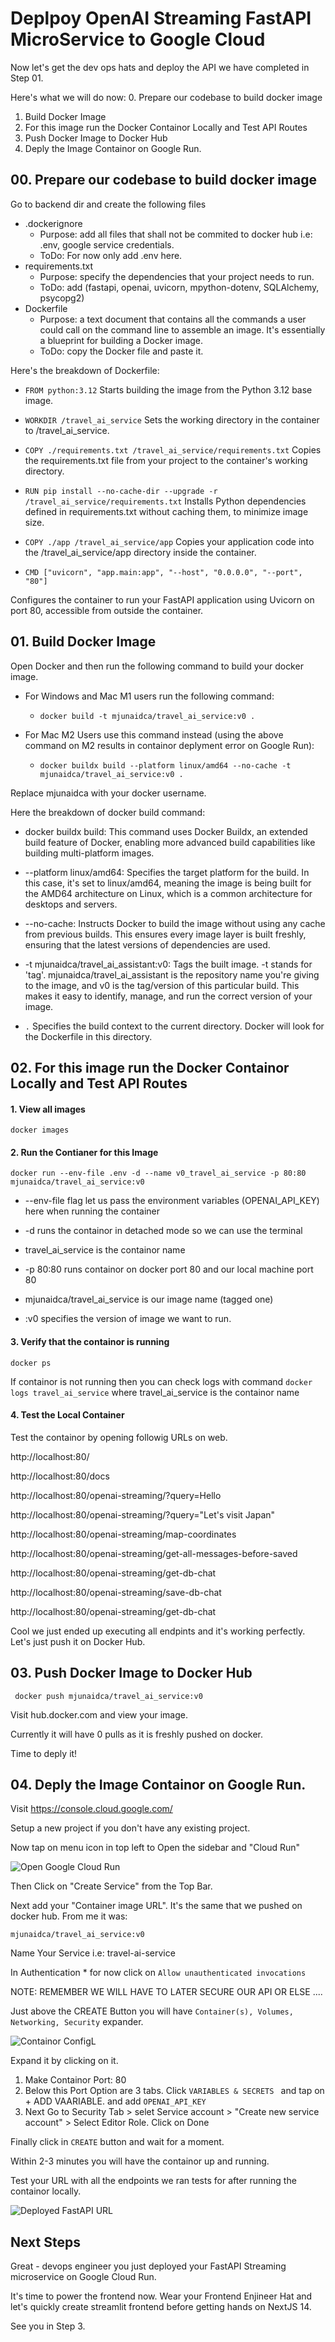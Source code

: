 # Deplpoy OpenAI Streaming FastAPI MicroService to Google Cloud

Now let's get the dev ops hats and deploy the API we have completed in Step 01.

Here's what we will do now:
0. Prepare our codebase to build docker image
1. Build Docker Image
2. For this image run the Docker Containor Locally and Test API Routes
3. Push Docker Image to Docker Hub
4. Deply the Image Containor on Google Run.

## 00. Prepare our codebase to build docker image

Go to backend dir and create the following files

- .dockerignore 
    - Purpose: add all files that shall not be commited to docker hub i.e: .env, google service credentials. 
    - ToDo: For now only add .env here.
- requirements.txt
    - Purpose: specify the dependencies that your project needs to run. 
    - ToDo: add (fastapi, openai, uvicorn, mpython-dotenv, SQLAlchemy, psycopg2)
- Dockerfile
    - Purpose: a text document that contains all the commands a user could call on the command line to assemble an image. It's essentially a blueprint for building a Docker image.
    - ToDo: copy the Docker file and paste it.

Here's the breakdown of Dockerfile:

- ```FROM python:3.12```
Starts building the image from the Python 3.12 base image.

- ```WORKDIR /travel_ai_service```
Sets the working directory in the container to /travel_ai_service.

- ```COPY ./requirements.txt /travel_ai_service/requirements.txt``` Copies the requirements.txt file from your project to the container's working directory.

- ```RUN pip install --no-cache-dir --upgrade -r /travel_ai_service/requirements.txt``` 
Installs Python dependencies defined in requirements.txt without caching them, to minimize image size.

- ```COPY ./app /travel_ai_service/app``` 
Copies your application code into the /travel_ai_service/app directory inside the container.

- ```CMD ["uvicorn", "app.main:app", "--host", "0.0.0.0", "--port", "80"]``` 

Configures the container to run your FastAPI application using Uvicorn on port 80, accessible from outside the container.

## 01. Build Docker Image
Open Docker and then run the following command to build your docker image.

- For Windows and Mac M1 users run the following command:

    - `docker build -t mjunaidca/travel_ai_service:v0 .`

- For Mac M2 Users use this command instead (using the above command on M2 results in containor deplyment error on Google Run): 

    - `docker buildx build --platform linux/amd64 --no-cache -t mjunaidca/travel_ai_service:v0 .`

Replace mjunaidca with your docker username. 

Here the breakdown of docker build command:

- docker buildx build: This command uses Docker Buildx, an extended build feature of Docker, enabling more advanced build capabilities like building multi-platform images.

- --platform linux/amd64: Specifies the target platform for the build. In this case, it's set to linux/amd64, meaning the image is being built for the AMD64 architecture on Linux, which is a common architecture for desktops and servers.

- --no-cache: Instructs Docker to build the image without using any cache from previous builds. This ensures every image layer is built freshly, ensuring that the latest versions of dependencies are used.

- -t mjunaidca/travel_ai_assistant:v0: Tags the built image. -t stands for 'tag'. mjunaidca/travel_ai_assistant is the repository name you're giving to the image, and v0 is the tag/version of this particular build. This makes it easy to identify, manage, and run the correct version of your image.

- `.` Specifies the build context to the current directory. Docker will look for the Dockerfile in this directory.

## 02. For this image run the Docker Containor Locally and Test API Routes

#### 1. View all images

`docker images`

#### 2. Run the Contianer for this Image

 `docker run --env-file .env -d --name v0_travel_ai_service -p 80:80  mjunaidca/travel_ai_service:v0 `

- --env-file flag let us pass the environment variables (OPENAI_API_KEY) here when running the container

- -d runs the containor in detached mode so we can use the terminal

- travel_ai_service is the containor name

- -p 80:80 runs containor on docker port 80 and our local machine port 80

- mjunaidca/travel_ai_service is our image name (tagged one)

- :v0 specifies the version of image we want to run.

#### 3. Verify that the containor is running

`docker ps`

If containor is not running then you can check logs with command `docker logs travel_ai_service` where travel_ai_service is the containor name

#### 4. Test the Local Container
Test the containor by opening followig URLs on web.

http://localhost:80/

http://localhost:80/docs

http://localhost:80/openai-streaming/?query=Hello

http://localhost:80/openai-streaming/?query="Let's visit Japan"

http://localhost:80/openai-streaming/map-coordinates

http://localhost:80/openai-streaming/get-all-messages-before-saved

http://localhost:80/openai-streaming/get-db-chat

http://localhost:80/openai-streaming/save-db-chat

http://localhost:80/openai-streaming/get-db-chat

Cool we just ended up executing all endpints and it's working perfectly. Let's just push it on Docker Hub.

## 03. Push Docker Image to Docker Hub

```
 docker push mjunaidca/travel_ai_service:v0
```

Visit hub.docker.com and view your image.

Currently it will have 0 pulls as it is freshly pushed on docker.

Time to deply it!

## 04. Deply the Image Containor on Google Run.

Visit https://console.cloud.google.com/

Setup a new project if you don't have any existing project.

Now tap on menu icon in top left to Open the sidebar and "Cloud Run"

![Open Google Cloud Run](../public/open_cloud_run.png)

Then Click on "Create Service" from the Top Bar.

Next add your "Container image URL". It's the same that we pushed on docker hub. From me it was: 

`mjunaidca/travel_ai_service:v0`

Name Your Service i.e: travel-ai-service

In Authentication * for now click on 
`Allow unauthenticated invocations`

NOTE: REMEMBER WE WILL HAVE TO LATER SECURE OUR API OR ELSE ....

Just above the CREATE Button you will have ```Container(s), Volumes, Networking, Security``` expander.

![Containor ConfigL](../public/run-config.png)

Expand it by clicking on it.

1. Make Containor Port: 80
2. Below this Port Option are 3 tabs. Click ```VARIABLES & SECRETS ```
and tap on + ADD VAARIABLE. and add ```OPENAI_API_KEY```
3. Next Go to Security Tab > selet Service account > "Create new service account" > Select Editor Role. Click on Done

Finally click in `CREATE` button and wait for a moment. 

Within 2-3 minutes you will have the containor up and running. 

Test your URL with all the endpoints we ran tests for after running the containor locally.

![Deployed FastAPI URL](../public/fastapi_deployed.png)

## Next Steps

Great - devops engineer you just deployed your FastAPI Streaming microservice on Google Cloud Run.

It's time to power the frontend now. Wear your Frontend Enjineer Hat and let's quickly create streamlit frontend before getting hands on NextJS 14.

See you in Step 3.